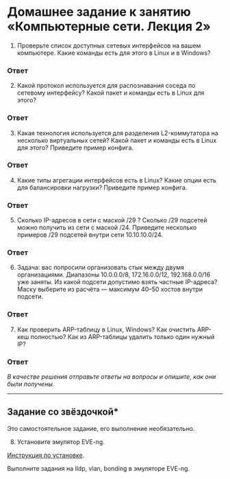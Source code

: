 # Домашнее задание к занятию «Компьютерные сети. Лекция 2»

1. Проверьте список доступных сетевых интерфейсов на вашем компьютере. Какие команды есть для этого в Linux и в Windows?

### Ответ


2. Какой протокол используется для распознавания соседа по сетевому интерфейсу? Какой пакет и команды есть в Linux для этого?

### Ответ


3. Какая технология используется для разделения L2-коммутатора на несколько виртуальных сетей? Какой пакет и команды есть в Linux для этого? Приведите пример конфига.

### Ответ


4. Какие типы агрегации интерфейсов есть в Linux? Какие опции есть для балансировки нагрузки? Приведите пример конфига.

### Ответ


5. Сколько IP-адресов в сети с маской /29 ? Сколько /29 подсетей можно получить из сети с маской /24. Приведите несколько примеров /29 подсетей внутри сети 10.10.10.0/24.

### Ответ


6. Задача: вас попросили организовать стык между двумя организациями. Диапазоны 10.0.0.0/8, 172.16.0.0/12, 192.168.0.0/16 уже заняты. Из какой подсети допустимо взять частные IP-адреса? Маску выберите из расчёта — максимум 40–50 хостов внутри подсети.

### Ответ


7. Как проверить ARP-таблицу в Linux, Windows? Как очистить ARP-кеш полностью? Как из ARP-таблицы удалить только один нужный IP?

### Ответ



*В качестве решения отправьте ответы на вопросы и опишите, как они были получены.*

---

## Задание со звёздочкой* 

Это самостоятельное задание, его выполнение необязательно.

 8. Установите эмулятор EVE-ng.
 
[Инструкция по установке](https://github.com/svmyasnikov/eve-ng).

Выполните задания на lldp, vlan, bonding в эмуляторе EVE-ng. 
 


